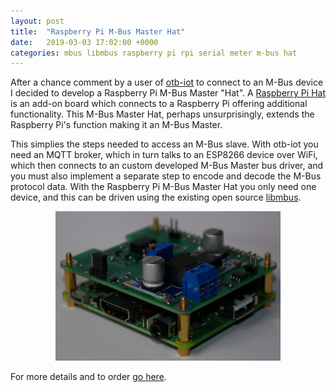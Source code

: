 ```yaml
---
layout: post
title:  "Raspberry Pi M-Bus Master Hat"
date:   2019-03-03 17:02:00 +0000
categories: mbus libmbus raspberry pi rpi serial meter m-bus hat
---
```


<style>
.aligncenter {
    text-align: center;
}
</style>

After a chance comment by a user of [otb-iot](/otb-iot/) to connect to an M-Bus device I decided to develop a Raspberry Pi M-Bus Master "Hat".  A [Raspberry Pi Hat](https://www.raspberrypi.org/blog/introducing-raspberry-pi-hats/) is an add-on board which connects to a Raspberry Pi offering additional functionality.  This M-Bus Master Hat, perhaps unsurprisingly, extends the Raspberry Pi's function making it an M-Bus Master.

This simplies the steps needed to access an M-Bus slave.  With otb-iot you need an MQTT broker, which in turn talks to an ESP8266 device over WiFi, which then connects to an custom developed M-Bus Master bus driver, and you must also implement a separate step to encode and decode the M-Bus protocol data.  With the Raspberry Pi M-Bus Master Hat you only need one device, and this can be driven using the existing open source [libmbus](https://github.com/rscada/libmbus).

<p class="aligncenter">
  <a href="/m-bus/master/main"><img alt="M-Bus Master Hat mounted on a Raspberry Pi Model 3 A+" src="/static/img/mbus_master_and_pi.JPG" width="360" /></a>
</p>

For more details and to order [go here](/m-bus/master/main).